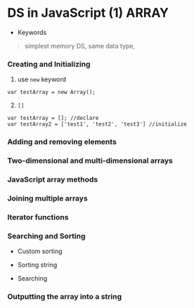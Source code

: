 # DS in JavaScript (1) ARRAY

* Keywords
> simplest memory DS, same data type,

### Creating and Initializing

1) use `new` keyword
```
var testArray = new Array();
```

2) `[]`
```
var testArray = []; //declare
var testArray2 = ['test1', 'test2', 'test3'] //initialize
```

### Adding and removing elements

### Two-dimensional and multi-dimensional arrays

### JavaScript array methods

### Joining multiple arrays

### Iterator functions

### Searching and Sorting

* Custom sorting

* Sorting string

* Searching

### Outputting the array into a string

